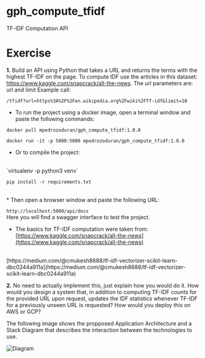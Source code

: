 # gph_compute_tfidf
TF-IDF Computation API

# Exercise

**1.** Build an API using Python that takes a URL and returns the terms with the highest TF-IDF on the page. To compute IDF use the articles in this dataset: https://www.kaggle.com/snapcrack/all-the-news. The url parameters are: url and limit Example call:

`/tfidf?url=https%3A%2F%2Fen.wikipedia.org%2Fwiki%2FTf-idf&limit=10`
<br>
* To run the project using a docker image, open a terminal window and paste the following commands:<br>

`docker pull mpedrozoduran/gph_compute_tfidf:1.0.0` 
<br>

`docker run -it -p 5000:5000 mpedrozoduran/gph_compute_tfidf:1.0.0`
* Or to compile the project:

<br>
`virtualenv -p python3 venv`

<br>

`pip install -r requirements.txt`

<br>
* Then open a browser window and paste the following URL:
<br>
 
`http://localhost:5000/api/docs` 
<br>
Here you will find a swagger interface to test the project.
<br>

* The basics for TF-IDF computation were taken from: <br>
[https://www.kaggle.com/snapcrack/all-the-news](https://www.kaggle.com/snapcrack/all-the-news) 
<br>
[https://medium.com/@cmukesh8688/tf-idf-vectorizer-scikit-learn-dbc0244a911a](https://medium.com/@cmukesh8688/tf-idf-vectorizer-scikit-learn-dbc0244a911a)
<br>

**2.** No need to actually implement this, just explain how you would do it. How would you design a system that, in addition to computing TF-IDF counts for the provided URL upon request, updates the IDF statistics whenever TF-IDF for a previously unseen URL is requested? How would you deploy this on AWS or GCP?

The following image shows the propposed Application Architecture and a Stack Diagram that describes the interaction between the
technologies to use.

![Diagram](https://i.ibb.co/Dpzpr5n/architecture.png "Architecture Diagram")
